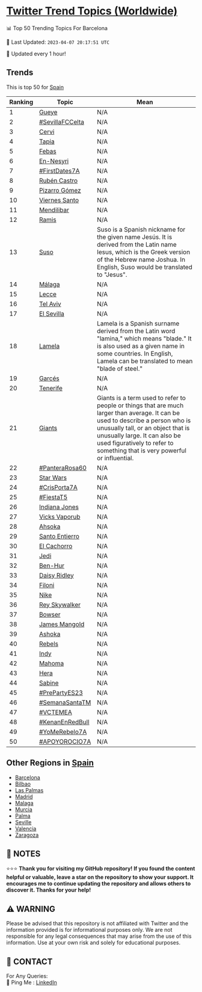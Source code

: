 [Twitter Trend Topics (Worldwide)](https://github.com/ErcinDedeoglu/Twitter-Trend-Topics)
==========


📊 Top 50 Trending Topics For Barcelona

📆 Last Updated: `2023-04-07 20:17:51 UTC`

🔧 Updated every 1 hour!


## Trends

This is top 50 for [Spain](</Spain>)

| Ranking | Topic | Mean |
| ------- | ------------ | ------------ |
| 1 | [Gueye](http://twitter.com/search?q=Gueye) | N/A |
| 2 | [#SevillaFCCelta](http://twitter.com/search?q=%23SevillaFCCelta) | N/A |
| 3 | [Cervi](http://twitter.com/search?q=Cervi) | N/A |
| 4 | [Tapia](http://twitter.com/search?q=Tapia) | N/A |
| 5 | [Febas](http://twitter.com/search?q=Febas) | N/A |
| 6 | [En-Nesyri](http://twitter.com/search?q=En-Nesyri) | N/A |
| 7 | [#FirstDates7A](http://twitter.com/search?q=%23FirstDates7A) | N/A |
| 8 | [Rubén Castro](http://twitter.com/search?q=Rub%c3%a9n+Castro) | N/A |
| 9 | [Pizarro Gómez](http://twitter.com/search?q=Pizarro+G%c3%b3mez) | N/A |
| 10 | [Viernes Santo](http://twitter.com/search?q=Viernes+Santo) | N/A |
| 11 | [Mendilibar](http://twitter.com/search?q=Mendilibar) | N/A |
| 12 | [Ramis](http://twitter.com/search?q=Ramis) | N/A |
| 13 | [Suso](http://twitter.com/search?q=Suso) | Suso is a Spanish nickname for the given name Jesús. It is derived from the Latin name Iesus, which is the Greek version of the Hebrew name Joshua. In English, Suso would be translated to "Jesus". |
| 14 | [Málaga](http://twitter.com/search?q=M%c3%a1laga) | N/A |
| 15 | [Lecce](http://twitter.com/search?q=Lecce) | N/A |
| 16 | [Tel Aviv](http://twitter.com/search?q=Tel+Aviv) | N/A |
| 17 | [El Sevilla](http://twitter.com/search?q=El+Sevilla) | N/A |
| 18 | [Lamela](http://twitter.com/search?q=Lamela) | Lamela is a Spanish surname derived from the Latin word "lamina," which means "blade." It is also used as a given name in some countries. In English, Lamela can be translated to mean "blade of steel." |
| 19 | [Garcés](http://twitter.com/search?q=Garc%c3%a9s) | N/A |
| 20 | [Tenerife](http://twitter.com/search?q=Tenerife) | N/A |
| 21 | [Giants](http://twitter.com/search?q=Giants) | Giants is a term used to refer to people or things that are much larger than average. It can be used to describe a person who is unusually tall, or an object that is unusually large. It can also be used figuratively to refer to something that is very powerful or influential. |
| 22 | [#PanteraRosa60](http://twitter.com/search?q=%23PanteraRosa60) | N/A |
| 23 | [Star Wars](http://twitter.com/search?q=Star+Wars) | N/A |
| 24 | [#CrisPorta7A](http://twitter.com/search?q=%23CrisPorta7A) | N/A |
| 25 | [#FiestaT5](http://twitter.com/search?q=%23FiestaT5) | N/A |
| 26 | [Indiana Jones](http://twitter.com/search?q=Indiana+Jones) | N/A |
| 27 | [Vicks Vaporub](http://twitter.com/search?q=Vicks+Vaporub) | N/A |
| 28 | [Ahsoka](http://twitter.com/search?q=Ahsoka) | N/A |
| 29 | [Santo Entierro](http://twitter.com/search?q=Santo+Entierro) | N/A |
| 30 | [El Cachorro](http://twitter.com/search?q=El+Cachorro) | N/A |
| 31 | [Jedi](http://twitter.com/search?q=Jedi) | N/A |
| 32 | [Ben-Hur](http://twitter.com/search?q=Ben-Hur) | N/A |
| 33 | [Daisy Ridley](http://twitter.com/search?q=Daisy+Ridley) | N/A |
| 34 | [Filoni](http://twitter.com/search?q=Filoni) | N/A |
| 35 | [Nike](http://twitter.com/search?q=Nike) | N/A |
| 36 | [Rey Skywalker](http://twitter.com/search?q=Rey+Skywalker) | N/A |
| 37 | [Bowser](http://twitter.com/search?q=Bowser) | N/A |
| 38 | [James Mangold](http://twitter.com/search?q=James+Mangold) | N/A |
| 39 | [Ashoka](http://twitter.com/search?q=Ashoka) | N/A |
| 40 | [Rebels](http://twitter.com/search?q=Rebels) | N/A |
| 41 | [Indy](http://twitter.com/search?q=Indy) | N/A |
| 42 | [Mahoma](http://twitter.com/search?q=Mahoma) | N/A |
| 43 | [Hera](http://twitter.com/search?q=Hera) | N/A |
| 44 | [Sabine](http://twitter.com/search?q=Sabine) | N/A |
| 45 | [#PrePartyES23](http://twitter.com/search?q=%23PrePartyES23) | N/A |
| 46 | [#SemanaSantaTM](http://twitter.com/search?q=%23SemanaSantaTM) | N/A |
| 47 | [#VCTEMEA](http://twitter.com/search?q=%23VCTEMEA) | N/A |
| 48 | [#KenanEnRedBull](http://twitter.com/search?q=%23KenanEnRedBull) | N/A |
| 49 | [#YoMeRebelo7A](http://twitter.com/search?q=%23YoMeRebelo7A) | N/A |
| 50 | [#APOYOROCIO7A](http://twitter.com/search?q=%23APOYOROCIO7A) | N/A |



## Other Regions in [Spain](</Spain>)

* [Barcelona](</Spain/Barcelona.md>)
* [Bilbao](</Spain/Bilbao.md>)
* [Las Palmas](</Spain/Las Palmas.md>)
* [Madrid](</Spain/Madrid.md>)
* [Malaga](</Spain/Malaga.md>)
* [Murcia](</Spain/Murcia.md>)
* [Palma](</Spain/Palma.md>)
* [Seville](</Spain/Seville.md>)
* [Valencia](</Spain/Valencia.md>)
* [Zaragoza](</Spain/Zaragoza.md>)



## 📝 NOTES

⭐⭐⭐ **Thank you for visiting my GitHub repository! If you found the content helpful or valuable, leave a star on the repository to show your support. It encourages me to continue updating the repository and allows others to discover it. Thanks for your help!**


## ⚠️ WARNING

Please be advised that this repository is not affiliated with Twitter and the information provided is for informational purposes only. We are not responsible for any legal consequences that may arise from the use of this information. Use at your own risk and solely for educational purposes.


## 📨 CONTACT

 For Any Queries:  
            🏓 Ping Me : [LinkedIn](https://www.linkedin.com/in/ercindedeoglu/)
